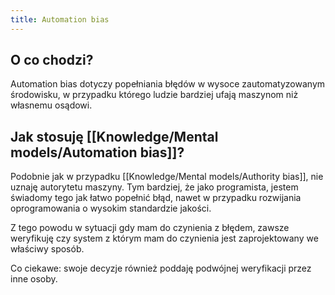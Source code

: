 ```yaml
---
title: Automation bias
---
```


## O co chodzi? 
Automation bias dotyczy popełniania błędów w wysoce zautomatyzowanym środowisku, w przypadku którego ludzie bardziej ufają maszynom niż własnemu osądowi.

## Jak stosuję [[Knowledge/Mental models/Automation bias]]?
Podobnie jak w przypadku [[Knowledge/Mental models/Authority bias]], nie uznaję autorytetu maszyny. Tym bardziej, że jako programista, jestem świadomy tego jak łatwo popełnić błąd, nawet w przypadku rozwijania oprogramowania o wysokim standardzie jakości.

Z tego powodu w sytuacji gdy mam do czynienia z błędem, zawsze weryfikuję czy system z którym mam do czynienia jest zaprojektowany we właściwy sposób. 

Co ciekawe: swoje decyzje również poddaję podwójnej weryfikacji przez inne osoby. 